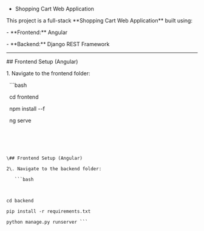 * Shopping Cart Web Application



This project is a full-stack \*\*Shopping Cart Web Application\*\* built using:



\- \*\*Frontend:\*\* Angular  

\- \*\*Backend:\*\* Django REST Framework  



---

\## Frontend Setup (Angular)

1\. Navigate to the frontend folder:

&nbsp;  ```bash



&nbsp;  cd frontend

&nbsp;  npm install --f

&nbsp;  ng serve

```





\## Frontend Setup (Angular)

2\. Navigate to the backend folder:

   ```bash



cd backend

pip install -r requirements.txt

python manage.py runserver ```


